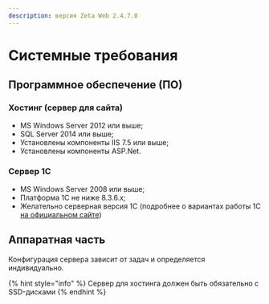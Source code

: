 ```yaml
---
description: версия Zeta Web 2.4.7.0
---
```


# Системные требования

## **Программное обеспечение \(ПО\)**

### Хостинг \(сервер для сайта\)

* MS Windows Server 2012 или выше;
* SQL Server 2014 или выше;
* Установлены компоненты IIS 7.5 или выше;
* Установлены компоненты ASP.Net.

### Сервер 1С

* MS Windows Server 2008 или выше;
* Платформа 1С не ниже 8.3.6.x;
* Желательно серверная версия 1С \(подробнее о вариантах работы 1С [на официальном сайте](http://v8.1c.ru/overview/Term_000000035.htm)\)

## Аппаратная часть

Конфигурация сервера зависит от задач и определяется индивидуально.

{% hint style="info" %}
Сервер для хостинга должен быть обязательно с SSD-дисками
{% endhint %}

